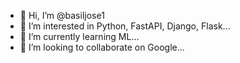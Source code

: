 - 👋 Hi, I’m @basiljose1
- 👀 I’m interested in Python, FastAPI, Django, Flask...
- 🌱 I’m currently learning ML...
- 💞️ I’m looking to collaborate on Google...


<!---
basiljose1/basiljose1 is a ✨ special ✨ repository because its `README.md` (this file) appears on your GitHub profile.
You can click the Preview link to take a look at your changes.
--->
